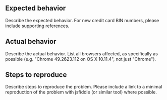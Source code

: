 ## Expected behavior

Describe the expected behavior. For new credit card BIN numbers, please include supporting references.

## Actual behavior

Describe the actual behavior. List all browsers affected, as specifically as possible (e.g. "Chrome 49.2623.112 on OS X 10.11.4", not just "Chrome").

## Steps to reproduce

Describe steps to reproduce the problem. Please include a link to a minimal reproduction of the problem with jsfiddle (or similar tool) where possible.
